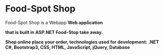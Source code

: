 # Food-Spot Shop
Food-Spot Shop is a Webapp 
<b> Web application <b> <p> that is built in ASP.NET Food-Stop take away.<p>
<p>Shop online place your order, technologies used for development: .NET C#, Bootstrap3, CSS, HTML, JavaScript, jQuery, Database <p>
